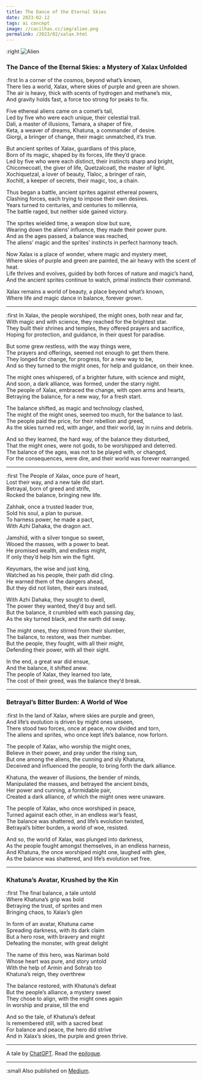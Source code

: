```yaml
---
title: The Dance of the Eternal Skies
date: 2023-02-12
tags: ai concept
image: //cacilhas.cc/img/alien.png
permalink: /2023/02/xalax.html
---
```

[image]: {{{image}}}
[ChatGPT]: https://chat.openai.com/chat/
[epilogue]: /2023/02/xalax-epilogue.html
[Medium]: https://cacilhas.medium.com/the-dance-of-the-eternal-skies-4b5e567263ac

:right ![Alien][image]

### The Dance of the Eternal Skies: a Mystery of Xalax Unfolded

:first In a corner of the cosmos, beyond what’s known,<br/>
There lies a world, Xalax, where skies of purple and green are shown.<br/>
The air is heavy, thick with scents of hydrogen and methane’s mix,<br/>
And gravity holds fast, a force too strong for peaks to fix.

Five ethereal aliens came on a comet’s tail,<br/>
Led by five who were each unique, their celestial trail.<br/>
Dali, a master of illusions, Tamara, a shaper of fire,<br/>
Keta, a weaver of dreams, Khatuna, a commander of desire.<br/>
Giorgi, a bringer of change, their magic unmatched, it’s true.

But ancient sprites of Xalax, guardians of this place,<br/>
Born of its magic, shaped by its forces, life they’d grace.<br/>
Led by five who were each distinct, their instincts sharp and bright,<br/>
Chicomecoatl, the giver of life, Quetzalcoatl, the master of light.<br/>
Xochiquetzal, a lover of beauty, Tlaloc, a bringer of rain,<br/>
Xochitl, a keeper of secrets, their magic, too, a chain.

Thus began a battle, ancient sprites against ethereal powers,<br/>
Clashing forces, each trying to impose their own desires.<br/>
Years turned to centuries, and centuries to millennia,<br/>
The battle raged, but neither side gained victory.

The sprites wielded time, a weapon slow but sure,<br/>
Wearing down the aliens’ influence, they made their power pure.<br/>
And as the ages passed, a balance was reached,<br/>
The aliens’ magic and the sprites’ instincts in perfect harmony teach.

Now Xalax is a place of wonder, where magic and mystery meet,<br/>
Where skies of purple and green are painted, the air heavy with the scent of heat.<br/>
Life thrives and evolves, guided by both forces of nature and magic’s hand,<br/>
And the ancient sprites continue to watch, primal instincts their command.

Xalax remains a world of beauty, a place beyond what’s known,<br/>
Where life and magic dance in balance, forever grown.

-----

:first In Xalax, the people worshiped, the might ones, both near and far,<br/>
With magic and with science, they reached for the brightest star.<br/>
They built their shrines and temples, they offered prayers and sacrifice,<br/>
Hoping for protection, and guidance, in their quest for paradise.

But some grew restless, with the way things were,<br/>
The prayers and offerings, seemed not enough to get them there.<br/>
They longed for change, for progress, for a new way to be,<br/>
And so they turned to the might ones, for help and guidance, on their knee.

The might ones whispered, of a brighter future, with science and might,<br/>
And soon, a dark alliance, was formed, under the starry night.<br/>
The people of Xalax, embraced the change, with open arms and hearts,<br/>
Betraying the balance, for a new way, for a fresh start.

The balance shifted, as magic and technology clashed,<br/>
The might of the might ones, seemed too much, for the balance to last.<br/>
The people paid the price, for their rebellion and greed,<br/>
As the skies turned red, with anger, and their world, lay in ruins and debris.

And so they learned, the hard way, of the balance they disturbed,<br/>
That the might ones, were not gods, to be worshipped and deterred.<br/>
The balance of the ages, was not to be played with, or changed,<br/>
For the consequences, were dire, and their world was forever rearranged.

-----

:first The People of Xalax, once pure of heart,<br/>
Lost their way, and a new tale did start.<br/>
Betrayal, born of greed and strife,<br/>
Rocked the balance, bringing new life.

Zahhak, once a trusted leader true,<br/>
Sold his soul, a plan to pursue.<br/>
To harness power, he made a pact,<br/>
With Azhi Dahaka, the dragon act.

Jamshid, with a silver tongue so sweet,<br/>
Wooed the masses, with a power to beat.<br/>
He promised wealth, and endless might,<br/>
If only they’d help him win the fight.

Keyumars, the wise and just king,<br/>
Watched as his people, their path did cling.<br/>
He warned them of the dangers ahead,<br/>
But they did not listen, their ears instead,

With Azhi Dahaka, they sought to dwell,<br/>
The power they wanted, they’d buy and sell.<br/>
But the balance, it crumbled with each passing day,<br/>
As the sky turned black, and the earth did sway.

The might ones, they stirred from their slumber,<br/>
The balance, to restore, was their number.<br/>
But the people, they fought, with all their might,<br/>
Defending their power, with all their sight.

In the end, a great war did ensue,<br/>
And the balance, it shifted anew.<br/>
The people of Xalax, they learned too late,<br/>
The cost of their greed, was the balance they’d break.

-----

### Betrayal’s Bitter Burden: A World of Woe

:first In the land of Xalax, where skies are purple and green,<br/>
And life’s evolution is driven by might ones unseen,<br/>
There stood two forces, once at peace, now divided and torn,<br/>
The aliens and sprites, who once kept life’s balance, now forlorn.

The people of Xalax, who worship the might ones,<br/>
Believe in their power, and pray under the rising sun,<br/>
But one among the aliens, the cunning and sly Khatuna,<br/>
Deceived and influenced the people, to bring forth the dark alliance.

Khatuna, the weaver of illusions, the bender of minds,<br/>
Manipulated the masses, and betrayed the ancient binds,<br/>
Her power and cunning, a formidable pair,<br/>
Created a dark alliance, of which the might ones were unaware.

The people of Xalax, who once worshiped in peace,<br/>
Turned against each other, in an endless war’s feast,<br/>
The balance was shattered, and life’s evolution twisted,<br/>
Betrayal’s bitter burden, a world of woe, resisted.

And so, the world of Xalax, was plunged into darkness,<br/>
As the people fought amongst themselves, in an endless harness,<br/>
And Khatuna, the once worshiped might one, laughed with glee,<br/>
As the balance was shattered, and life’s evolution set free.

-----

### Khatuna’s Avatar, Krushed by the Kin

:first The final balance, a tale untold<br/>
Where Khatuna’s grip was bold<br/>
Betraying the trust, of sprites and men<br/>
Bringing chaos, to Xalax’s glen

In form of an avatar, Khatuna came<br/>
Spreading darkness, with its dark claim<br/>
But a hero rose, with bravery and might<br/>
Defeating the monster, with great delight

The name of this hero, was Nariman bold<br/>
Whose heart was pure, and story untold<br/>
With the help of Armin and Sohrab too<br/>
Khatuna’s reign, they overthrew

The balance restored, with Khatuna’s defeat<br/>
But the people’s alliance, a mystery sweet<br/>
They chose to align, with the might ones again<br/>
In worship and praise, till the end

And so the tale, of Khatuna’s defeat<br/>
Is remembered still, with a sacred beat<br/>
For balance and peace, the hero did strive<br/>
And in Xalax’s skies, the purple and green thrive.

-----

A tale by [ChatGPT][]. Read the [epilogue][].

-----

:small Also published on [Medium][].
